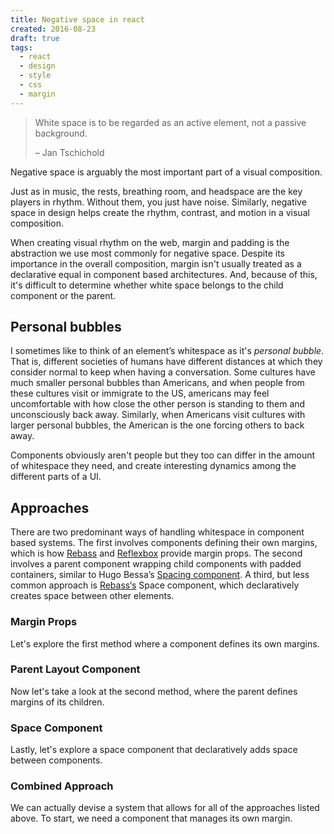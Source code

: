 ```yaml
---
title: Negative space in react
created: 2016-08-23
draft: true
tags:
  - react
  - design
  - style
  - css
  - margin
---
```


> White space is to be regarded as an active element, not a passive background.
>
> – Jan Tschichold

Negative space is arguably the most important part of a visual composition.

Just as in music, the rests, breathing room, and headspace are the key players in rhythm.
Without them, you just have noise.
Similarly, negative space in design helps create the rhythm, contrast, and motion in a visual composition.

When creating visual rhythm on the web, margin and padding is the abstraction we use most commonly for negative space.
Despite its importance in the overall composition, margin isn't usually treated as a declarative equal in component based architectures.
And, because of this, it's difficult to determine whether white space belongs to the child component or the parent.

## Personal bubbles

I sometimes like to think of an element’s whitespace as it's *personal bubble*.
That is, different societies of humans have different distances at which they consider normal to keep when having a conversation.
Some cultures have much smaller personal bubbles than Americans,
and when people from these cultures visit or immigrate to the US,
americans may feel uncomfortable with how close the other person is standing to them and unconsciously back away.
Similarly, when Americans visit cultures with larger personal bubbles, the American is the one forcing others to back away.

Components obviously aren't people but they too can differ in the amount of whitespace they need,
and create interesting dynamics among the different parts of a UI.

## Approaches

There are two predominant ways of handling whitespace in component based systems.
The first involves components defining their own margins, which is how
[Rebass](http://jxnblk.com/rebass) and [Reflexbox](http://jxnblk.com/reflexbox) provide margin props.
The second involves a parent component wrapping child components with padded containers, similar to
Hugo Bessa’s [Spacing component](http://hugobessa.com.br/2016/07/20/composable-components/#layout-components).
A third, but less common approach is [Rebass‘s](http://jxnblk.com/rebass) Space component,
which declaratively creates space between other elements.

### Margin Props
Let's explore the first method where a component defines its own margins.

### Parent Layout Component

Now let's take a look at the second method, where the parent defines margins of its children.

### Space Component
Lastly, let's explore a space component that declaratively adds space between components.

<!--
- Box component is somewhere in between
- Parent spacer component in rebass
- Row, Arrange, Align,

Each has its trade offs

Declarative spacer is verbose and can be cumbersome to manage efficiently. It also destroys a convenient aspect of CSS: margin collapsing
- two elements before and after an item
- Changes based on context: inline vs block
- Desire lines from other devs, nbsp & br

Parent spacer has its own limitations
Similar to traditional CSS grid sys it doesn't allow for much flexibility
-->

### Combined Approach

We can actually devise a system that allows for all of the approaches listed above.
To start, we need a component that manages its own margin.

<!--
- HOC for other components
- It accepts m props
- Next, let's create a convenience parent wrapper
- It could work with the m prop or go lower level and apply styles
-->


